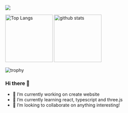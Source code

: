 ![](https://komarev.com/ghpvc/?username=bukamasedo)

<p align="left"> 
  <img alt="Top Langs" height="150px" src="https://github-readme-stats.vercel.app/api?username=bukamasedo&show_icons=true&theme=gruvbox" />
  <img alt="github stats" height="150px" src="https://github-readme-stats.vercel.app/api/top-langs/?username=bukamasedo&layout=compact&theme=gruvbox" />
</p>

![trophy](https://github-profile-trophy.vercel.app/?username=bukamasedo&theme=gruvbox)

### Hi there 👋

- 🔭 I’m currently working on create website
- 🌱 I’m currently learning react, typescript and three.js
- 👯 I’m looking to collaborate on anything interesting!
